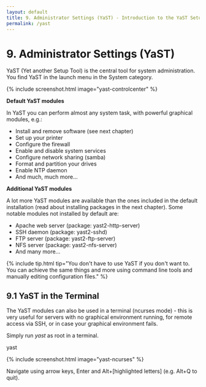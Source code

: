 ```yaml
---
layout: default
title: 9. Administrator Settings (YaST) - Introduction to the YaST Setup Tool
permalink: /yast
---
```


# 9. Administrator Settings (YaST)

YaST (Yet another Setup Tool) is the central tool for system administration. You find YaST in the launch menu in the System category.

{% include screenshot.html image="yast-controlcenter" %}

<b>Default YaST modules</b>

In YaST you can perform almost any system task, with powerful graphical modules, e.g.:

- Install and remove software (see next chapter)
- Set up your printer
- Configure the firewall
- Enable and disable system services
- Configure network sharing (samba)
- Format and partition your drives
- Enable NTP daemon
- And much, much more...

<b>Additional YaST modules</b>

A lot more YaST modules are available than the ones included in the default installation (read about installing packages in the next chapter). Some notable modules not installed by default are:

- Apache web server (package: yast2-http-server)
- SSH daemon (package: yast2-sshd)
- FTP server (package: yast2-ftp-server)
- NFS server (package: yast2-nfs-server)
- And many more...

{% include tip.html tip="You don't have to use YaST if you don't want to. You can achieve the same things and more using command line tools and manually editing configuration files." %}

## 9.1 YaST in the Terminal

The YaST modules can also be used in a terminal (ncurses mode) - this is very useful for servers with no graphical environment running, for remote access via SSH, or in case your graphical environment fails.

Simply run <i>yast</i> as root in a terminal.

<div class="clroot">yast</div>

{% include screenshot.html image="yast-ncurses" %}

Navigate using arrow keys, Enter and Alt+[highlighted letters] (e.g. Alt+Q to quit).
